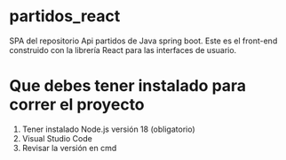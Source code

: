 # partidos_react
SPA del repositorio Api partidos de Java spring boot. Este es el front-end construido con la librería React para las interfaces de usuario.

# Que debes tener instalado para correr el proyecto
1. Tener instalado Node.js versión 18 (obligatorio)
2. Visual Studio Code
3. Revisar la versión en cmd
